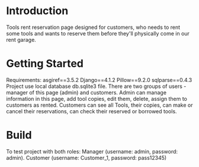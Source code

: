 # Introduction

Tools rent reservation page designed for customers, who needs to rent some tools and wants to reserve them before they'll physically come in our rent garage.



# Getting Started
Requirements:
asgiref==3.5.2
Django==4.1.2
Pillow==9.2.0
sqlparse==0.4.3
Project use local database db.sqlite3 file.
There are two groups of users - manager of this page (admin) and customers.
Admin can manage information in this page, add tool copies, edit them, delete, assign them to customers as rented.
Customers can see all Tools, their copies, can make or cancel their reservations, can check their reserved or borrowed tools.


# Build
To test project with both roles:
Manager (username: admin, password: admin).
Customer (username: Customer_1, password: pass12345)
